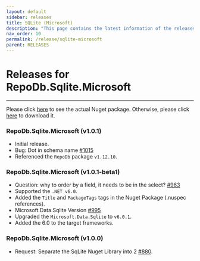 ```yaml
---
layout: default
sidebar: releases
title: SQLite (Microsoft)
description: "This page contains the latest information of the releases of RepoDb.Sqlite.Microsoft library."
nav_order: 10
permalink: /release/sqlite-microsoft
parent: RELEASES
---
```


# Releases for RepoDb.Sqlite.Microsoft

---

Please click [here](https://www.nuget.org/packages/RepoDb.Sqlite.Microsoft) to see the actual Nuget package. Otherwise, please click [here](https://www.nuget.org/api/v2/package/RepoDb.Sqlite.Microsoft) to download it.

### RepoDb.Sqlite.Microsoft (v1.0.1)

- Initial release.
- Bug: Dot in schema name [#1015](https://github.com/mikependon/RepoDB/issues/1015)
- Referenced the `RepoDb` package `v1.12.10`.


### RepoDb.Sqlite.Microsoft (v1.0.1-beta1)

- Question: why to order by a field, it needs to be in the select? [#963](https://github.com/mikependon/RepoDB/issues/963)
- Supported the `.NET v6.0`.
- Added the `Title` and `PackageTags` tags in the Nuget Package (.nuspec references).
- Microsoft.Data.Sqlite Version [#995](https://github.com/mikependon/RepoDb/issues/995)
- Upgraded the `Microsoft.Data.Sqlite` to `v6.0.1`.
- Added the 6.0 to the target frameworks.


### RepoDb.Sqlite.Microsoft (v1.0.0)

- Request: Separate the SqLite Nuget Library into 2 [#880](https://github.com/mikependon/RepoDb/issues/802).
